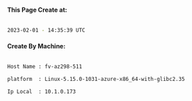 
   
#### This Page Create at:

```bash

2023-02-01 - 14:35:39 UTC

```

#### Create By Machine:

```bash

Host Name : fv-az298-511

platform  : Linux-5.15.0-1031-azure-x86_64-with-glibc2.35

Ip Local  : 10.1.0.173

```

